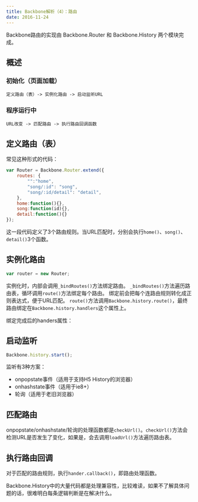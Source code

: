 ```yaml
---
title: Backbone解析（4）：路由
date: 2016-11-24
---
```



Backbone路由的实现由 Backbone.Router 和 Backbone.History 两个模块完成。

<!--more-->

## 概述

### 初始化（页面加载）

```flow
定义路由（表）-> 实例化路由 -> 启动监听URL
```

### 程序运行中

```flow
URL改变 -> 匹配路由 -> 执行路由回调函数

```

## 定义路由（表）

常见这种形式的代码：

```js
var Router = Backbone.Router.extend({
    routes: {
        "":"home",
        "song/:id": "song",
        "song/:id/detail": "detail",
    },
    home:function(){},
    song:function(id){},
    detail:function(){}
});
```

这一段代码定义了3个路由规则。当URL匹配时，分别会执行`home()`、`song()`、`detail()`3个函数。

## 实例化路由

```js
var router = new Router;
```

实例化时，内部会调用`_bindRoutes()`方法绑定路由。
`_bindRoutes()`方法遍历路由表，循环调用`route()`方法绑定每个路由。
绑定前会把每个连路由规则转化成正则表达式，便于URL匹配。
`route()`方法调用`Backbone.history.route()`，最终路由绑定在`Backbone.history.handlers`这个属性上。

绑定完成后的handers属性：

## 启动监听

```js
Backbone.history.start();
```

监听有3种方案：

* onpopstate事件（适用于支持H5 History的浏览器）
* onhashstate事件（适用于ie8+）
* 轮询（适用于老旧浏览器）

## 匹配路由

onpopstate/onhashstate/轮询的处理函数都是`checkUrl()`。`checkUrl()`方法会检测URL是否发生了变化，如果是，会去调用`loadUrl()`方法遍历路由表。

## 执行路由回调

对于匹配的路由规则，执行`hander.callback()`，即路由处理函数。

Backbone.History中的大量代码都是处理兼容性，比较难读，如果不了解具体问题的话，很难明白每条逻辑判断是在解决什么。
